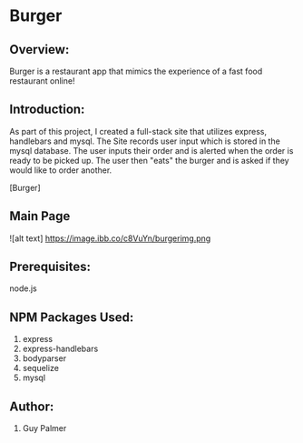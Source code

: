 # Burger 

## Overview:
Burger is a restaurant app that mimics the experience of a fast food restaurant online! 

## Introduction:
As part of this project, I created a full-stack site that utilizes express, handlebars and mysql. The Site records user input which is stored in the mysql database. The user inputs their order and is alerted when the order is ready to be picked up. The user then "eats" the burger and is asked if they would like to order another. 

[Burger]

## Main Page
![alt text] https://image.ibb.co/c8VuYn/burgerimg.png


## Prerequisites:
node.js

## NPM Packages Used:
1. express
2. express-handlebars
3. bodyparser
4. sequelize
5. mysql


## Author:
1. Guy Palmer